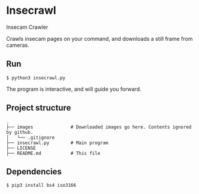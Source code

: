 # Insecrawl

Insecam Crawler

Crawls insecam pages on your command, and downloads a still frame from cameras.

## Run

```
$ python3 insecrawl.py
```

The program is interactive, and will guide you forward.

## Project structure

```
.
├── images              # Downloaded images go here. Contents ignored by github.
│   └── .gitignore
├── insecrawl.py        # Main program
├── LICENSE
├── README.md           # This file
```

## Dependencies

```
$ pip3 install bs4 iso3166
```
